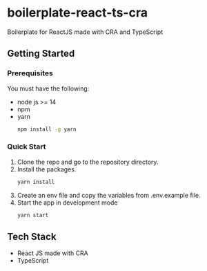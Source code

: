 # boilerplate-react-ts-cra

Boilerplate for ReactJS made with CRA and TypeScript

## Getting Started

### Prerequisites

You must have the following:

- node js >= 14
- npm
- yarn
  ```sh
  npm install -g yarn
  ```

### Quick Start

1. Clone the repo and go to the repository directory.
2. Install the packages.
   ```sh
   yarn install
   ```
3. Create an env file and copy the variables from .env.example file.
4. Start the app in development mode
   ```sh
   yarn start
   ```

## Tech Stack

- React JS made with CRA
- TypeScript
